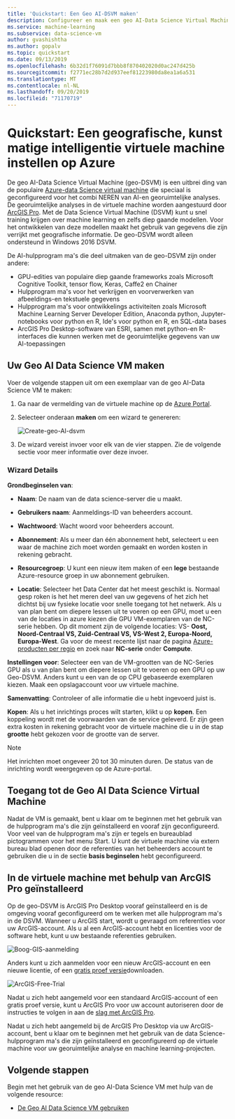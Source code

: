 ```yaml
---
title: 'Quickstart: Een Geo AI-DSVM maken'
description: Configureer en maak een geo AI-Data Science Virtual Machine op Azure voor georuimtelijke analyse en machine learning.
ms.service: machine-learning
ms.subservice: data-science-vm
author: gvashishtha
ms.author: gopalv
ms.topic: quickstart
ms.date: 09/13/2019
ms.openlocfilehash: 6b32d1f76091d7bbb8f870402020d0ac247d425b
ms.sourcegitcommit: f2771ec28b7d2d937eef81223980da8ea1a6a531
ms.translationtype: MT
ms.contentlocale: nl-NL
ms.lasthandoff: 09/20/2019
ms.locfileid: "71170719"
---
```

# <a name="quickstart-set-up-a-geo-artificial-intelligence-virtual-machine-on-azure"></a>Quickstart: Een geografische, kunst matige intelligentie virtuele machine instellen op Azure 

De geo AI-Data Science Virtual Machine (geo-DSVM) is een uitbrei ding van de populaire [Azure-data Science virtual machine](https://aka.ms/dsvm) die speciaal is geconfigureerd voor het combi NEREN van AI-en georuimtelijke analyses. De georuimtelijke analyses in de virtuele machine worden aangestuurd door [ArcGIS Pro](https://www.arcgis.com/features/index.html). Met de Data Science Virtual Machine (DSVM) kunt u snel training krijgen over machine learning en zelfs diep gaande modellen. Voor het ontwikkelen van deze modellen maakt het gebruik van gegevens die zijn verrijkt met geografische informatie. De geo-DSVM wordt alleen ondersteund in Windows 2016 DSVM. 

De AI-hulpprogram ma's die deel uitmaken van de geo-DSVM zijn onder andere:

- GPU-edities van populaire diep gaande frameworks zoals Microsoft Cognitive Toolkit, tensor flow, Keras, Caffe2 en Chainer
- Hulpprogram ma's voor het verkrijgen en voorverwerken van afbeeldings-en tekstuele gegevens
- Hulpprogram ma's voor ontwikkelings activiteiten zoals Microsoft Machine Learning Server Developer Edition, Anaconda python, Jupyter-notebooks voor python en R, Ide's voor python en R, en SQL-data bases
- ArcGIS Pro Desktop-software van ESRI, samen met python-en R-interfaces die kunnen werken met de georuimtelijke gegevens van uw AI-toepassingen
 

## <a name="create-your-geo-ai-data-science-vm"></a>Uw Geo AI Data Science VM maken

Voer de volgende stappen uit om een exemplaar van de geo AI-Data Science VM te maken:

1. Ga naar de vermelding van de virtuele machine op de [Azure Portal](https://ms.portal.azure.com/#create/microsoft-ads.geodsvmwindows).
1. Selecteer onderaan **maken** om een wizard te genereren:

   ![Create-geo-AI-dsvm](./media/provision-geo-ai-dsvm/Create-Geo-AI.png)

1. De wizard vereist invoer voor elk van de vier stappen. Zie de volgende sectie voor meer informatie over deze invoer.

### <a name="wizard-details"></a>Wizard Details ###

**Grondbeginselen van**:

- **Naam**: De naam van de data science-server die u maakt.
    
- **Gebruikers naam**: Aanmeldings-ID van beheerders account.
    
- **Wachtwoord**: Wacht woord voor beheerders account.
    
- **Abonnement**: Als u meer dan één abonnement hebt, selecteert u een waar de machine zich moet worden gemaakt en worden kosten in rekening gebracht.
    
- **Resourcegroep**: U kunt een nieuw item maken of een **lege** bestaande Azure-resource groep in uw abonnement gebruiken.
    
- **Locatie**: Selecteer het Data Center dat het meest geschikt is. Normaal gesp roken is het het meren deel van uw gegevens of het zich het dichtst bij uw fysieke locatie voor snelle toegang tot het netwerk. Als u van plan bent om diepere lessen uit te voeren op een GPU, moet u een van de locaties in azure kiezen die GPU VM-exemplaren van de NC-serie hebben. Op dit moment zijn de volgende locaties: VS- **Oost, Noord-Centraal VS, Zuid-Centraal VS, VS-West 2, Europa-Noord, Europa-West**. Ga voor de meest recente lijst naar de pagina [Azure-producten per regio](https://azure.microsoft.com/regions/services/) en zoek naar **NC-serie** onder **Compute**. 
    
    
**Instellingen voor**: Selecteer een van de VM-grootten van de NC-Series GPU als u van plan bent om diepere lessen uit te voeren op een GPU op uw Geo-DSVM. Anders kunt u een van de op CPU gebaseerde exemplaren kiezen. Maak een opslagaccount voor uw virtuele machine. 
       
**Samenvatting**: Controleer of alle informatie die u hebt ingevoerd juist is.
    
**Kopen**: Als u het inrichtings proces wilt starten, klikt u op **kopen**. Een koppeling wordt met de voorwaarden van de service geleverd. Er zijn geen extra kosten in rekening gebracht voor de virtuele machine die u in de stap **grootte** hebt gekozen voor de grootte van de server. 
 
 >[!NOTE]
 > Het inrichten moet ongeveer 20 tot 30 minuten duren. De status van de inrichting wordt weergegeven op de Azure-portal.

 
## <a name="how-to-access-the-geo-ai-data-science-virtual-machine"></a>Toegang tot de Geo AI Data Science Virtual Machine

 Nadat de VM is gemaakt, bent u klaar om te beginnen met het gebruik van de hulpprogram ma's die zijn geïnstalleerd en vooraf zijn geconfigureerd. Voor veel van de hulpprogram ma's zijn er tegels en bureaublad pictogrammen voor het menu Start. U kunt de virtuele machine via extern bureau blad openen door de referenties van het beheerders account te gebruiken die u in de sectie **basis beginselen** hebt geconfigureerd.

 
## <a name="using-arcgis-pro-installed-in-the-vm"></a>In de virtuele machine met behulp van ArcGIS Pro geïnstalleerd

Op de geo-DSVM is ArcGIS Pro Desktop vooraf geïnstalleerd en is de omgeving vooraf geconfigureerd om te werken met alle hulpprogram ma's in de DSVM. Wanneer u ArcGIS start, wordt u gevraagd om referenties voor uw ArcGIS-account. Als u al een ArcGIS-account hebt en licenties voor de software hebt, kunt u uw bestaande referenties gebruiken.  

![Boog-GIS-aanmelding](./media/provision-geo-ai-dsvm/ArcGISLogon.png)

Anders kunt u zich aanmelden voor een nieuw ArcGIS-account en een nieuwe licentie, of een [gratis proef versie](https://www.arcgis.com/features/free-trial.html)downloaden. 

![ArcGIS-Free-Trial](./media/provision-geo-ai-dsvm/ArcGIS-Free-Trial.png)

Nadat u zich hebt aangemeld voor een standaard ArcGIS-account of een gratis proef versie, kunt u ArcGIS Pro voor uw account autoriseren door de instructies te volgen in aan de [slag met ArcGIS Pro](https://www.esri.com/library/brochures/getting-started-with-arcgis-pro.pdf).

Nadat u zich hebt aangemeld bij de ArcGIS Pro Desktop via uw ArcGIS-account, bent u klaar om te beginnen met het gebruik van de data Science-hulpprogram ma's die zijn geïnstalleerd en geconfigureerd op de virtuele machine voor uw georuimtelijke analyse en machine learning-projecten.

## <a name="next-steps"></a>Volgende stappen

Begin met het gebruik van de geo AI-Data Science VM met hulp van de volgende resource:

* [De Geo AI Data Science VM gebruiken](use-geo-ai-dsvm.md)
